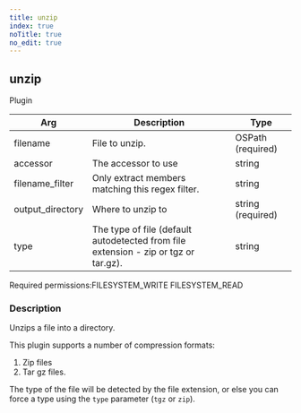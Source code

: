 ```yaml
---
title: unzip
index: true
noTitle: true
no_edit: true
---
```




<div class="vql_item"></div>


## unzip
<span class='vql_type label label-warning pull-right page-header'>Plugin</span>



<div class="vqlargs"></div>

Arg | Description | Type
----|-------------|-----
filename|File to unzip.|OSPath (required)
accessor|The accessor to use|string
filename_filter|Only extract members matching this regex filter.|string
output_directory|Where to unzip to|string (required)
type|The type of file (default autodetected from file extension - zip or tgz or tar.gz).|string

<span class="permission_list vql_type">Required permissions:</span><span class="permission_list linkcolour label label-important">FILESYSTEM_WRITE</span>
<span class="permission_list linkcolour label label-important">FILESYSTEM_READ</span>

### Description

Unzips a file into a directory.

This plugin supports a number of compression formats:
1. Zip files
2. Tar gz files.

The type of the file will be detected by the file extension, or
else you can force a type using the `type` parameter (`tgz` or
`zip`).


